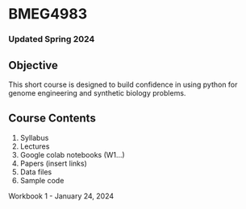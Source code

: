 # BMEG4983
### Updated Spring 2024
## Objective
This short course is designed to build confidence in using python for genome engineering and synthetic biology problems.


## Course Contents
1. Syllabus 
2. Lectures
3. Google colab notebooks (W1...)
4. Papers (insert links)
5. Data files
6. Sample code


Workbook 1 - January 24, 2024
